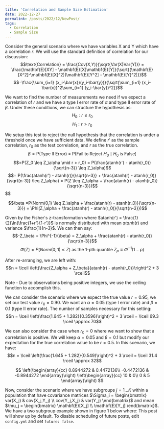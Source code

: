 ```yaml
---
title: 'Correlation and Sample Size Estimation'
date: 2022-12-27
permalink: /posts/2022/12/NewPost/
tags:
  - Correlation
  - Sample Size
---
```


Consider the general scenario where we have variables X and Y which have a correlation $r$. We will use the standard definition of correlation for our discussion:
$$\text{Correlation} = \frac{Cov(X,Y)}{\sqrt{Var(X)Var(Y)}} = \frac{\mathbf{E}[XY] - \mathbf{E}[X]\mathbf{E}[Y]}{\sqrt{(\mathbf{E}[X^2]-\mathbf{E}[X]^2)(\mathbf{E}[Y^2] - \mathbf{E}[Y]^2)}}$$
$$=\frac{\sum_{i=1} (x_i-\bar{x})(y_i-\bar{y})}{\sqrt{\sum_{i=1} (x_i-\bar{x})^2\sum_{i=1} (y_i-\bar{y})^2}}$$

We want to find the number of measurements we need if we expect a correlation of $r$ and we have a type I error rate of $\alpha$ and type II error rate of $\beta$. Under these conditions, we can structure the hypothesis as:
$$H_0: r \leq r_0 $$
$$H_1: r > r_0 $$

We setup this test to reject the null hypothesis that the correlation is under a threshold once we have sufficient data. We define $r'$ as the sample correlation, $r_0$ as the test correlation, and $r$ as the true correlation.
$$\beta = \text{P(Type II Error) = P(Fail to Reject } H_0 \mid H_0 \text{ is False})$$
$$=P(Z_0 \leq Z_\alpha \mid r > r_0) = P(\frac{atanh(r') - atanh(r_0)}{\sqrt{n-3}} \leq Z_\alpha)$$
$$= P(\frac{atanh(r') - atanh(r)}{\sqrt{n-3}} + \frac{atanh(r) - atanh(r_0)}{\sqrt{n-3}} \leq Z_\alpha) = P(Z \leq Z_\alpha + \frac{atanh(r) - atanh(r_0)}{\sqrt{n-3}})$$$$


$$\beta =P(Norm(0,1) \leq Z_\alpha + \frac{atanh(r) - atanh(r_0)}{\sqrt{n-3}}) = \Phi(Z_\alpha + \frac{atanh(r) - atanh(r_0)}{\sqrt{n-3}})$$

Given by the Fisher's z-transformation where $atanh(r') = \frac{1}{2}\ln(\frac{1+r'}{1-r'})$ is normally distributed with mean $atanh(r)$ and variance $\frac{1}{n-3}$. We can then say:
$$-Z_\beta = \Phi^{-1}(\beta) = Z_\alpha + \frac{atanh(r) - atanh(r_0)}{\sqrt{n-3}}$$
$$\Phi(Z) = P(Norm(0,1)\leq Z) \text{ as the 1-pth quantile } Z_p \equiv \Phi^{-1}(1-p)$$

After re-arranging, we are left with:
$$n = \lceil \left(\frac{Z_\alpha + Z_\beta}{atanh(r) - atanh(r_0)}\right)^2 + 3 \rceil$$

Note - Due to observations being positive integers, we use the ceiling function to accomplish this.

We can consider the scenario where we expect the true value $r = 0.95$, we set our test value $r_0 = 0.90$. We want an $\alpha = 0.05$ (type I error rate) and $\beta = 0.1$ (type II error rate). The number of samples necessary for this setting:
$$n =  \lceil \left(\frac{1.645 + 1.282}{0.3596}\right)^2 + 3 \rceil = \lceil 69.3 \rceil \approx 70$$

We can also consider the case when $r_0 = 0$ where we want to show that a correlation is positive. We will keep $\alpha = 0.05$ and $\beta = 0.1$ but modify our expectation for the true correlation value to be $r = 0.5$. In this scenario, we have:
$$n = \lceil \left(\frac{1.645 + 1.282}{0.549}\right)^2 + 3 \rceil = \lceil 31.4 \rceil \approx 32$$

$$
\left(\begin{array}{cc} 
0.8944272 & 0.4472136\\
-0.4472136 & -0.8944272
\end{array}\right)
\left(\begin{array}{cc} 
10 & 0\\ 
0 & 5
\end{array}\right)
$$ 

Now, consider the scenario where we have subgroups $j=1...K$ within a population that have covariance matrices $\Sigma_i = \begin{bmatrix}
    var(X_j) & cov(X_j,Y_j) \\
    cov(Y_j,X_j) & var(Y_j)
\end{bmatrix}$ and mean $\mu_j = \begin{bmatrix}
    \mathbf{E}[X_j] \\
    \mathbf{E}[Y_j]
\end{bmatrix}$. We have a two subgroup example shown in figure 1 below where:
This post will show up by default. To disable scheduling of future posts, edit `config.yml` and set `future: false`. 
 

